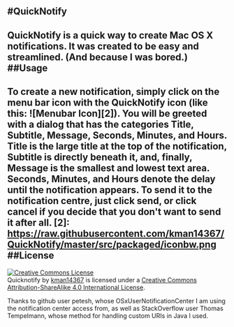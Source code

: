#QuickNotify
---
QuickNotify is a quick way to create Mac OS X notifications. It was created to be easy and streamlined. (And because I was bored.)
##Usage
---
To create a new notification, simply click on the menu bar icon with the QuickNotify icon (like this: ![Menubar Icon][2]). You will be greeted with a dialog that has the categories Title, Subtitle, Message, Seconds, Minutes, and Hours. Title is the large title at the top of the notification, Subtitle is directly beneath it, and, finally, Message is the smallest and lowest text area.
Seconds, Minutes, and Hours denote the delay until the notification appears. To send it to the notification centre, just click send, or click cancel if you decide that you don't want to send it after all.
[2]: https://raw.githubusercontent.com/kman14367/QuickNotify/master/src/packaged/iconbw.png
##License
---
<a rel="license" href="http://creativecommons.org/licenses/by-sa/4.0/"><img alt="Creative Commons License" style="border-width:0" src="https://i.creativecommons.org/l/by-sa/4.0/88x31.png" /></a><br /><span xmlns:dct="http://purl.org/dc/terms/" href="http://purl.org/dc/dcmitype/InteractiveResource" property="dct:title" rel="dct:type">Quicknotify</span> by <a xmlns:cc="http://creativecommons.org/ns#" href="https://github.com/kman14367/QuickNotify" property="cc:attributionName" rel="cc:attributionURL">kman14367</a> is licensed under a <a rel="license" href="http://creativecommons.org/licenses/by-sa/4.0/">Creative Commons Attribution-ShareAlike 4.0 International License</a>.

Thanks to github user petesh, whose OSxUserNotificationCenter I am using the notification center access from, as well as StackOverflow user Thomas Tempelmann, whose method for handling custom URIs in Java I used.
